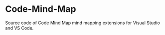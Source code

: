 # Code-Mind-Map
Source code of Code Mind Map mind mapping extensions for Visual Studio and VS Code.
